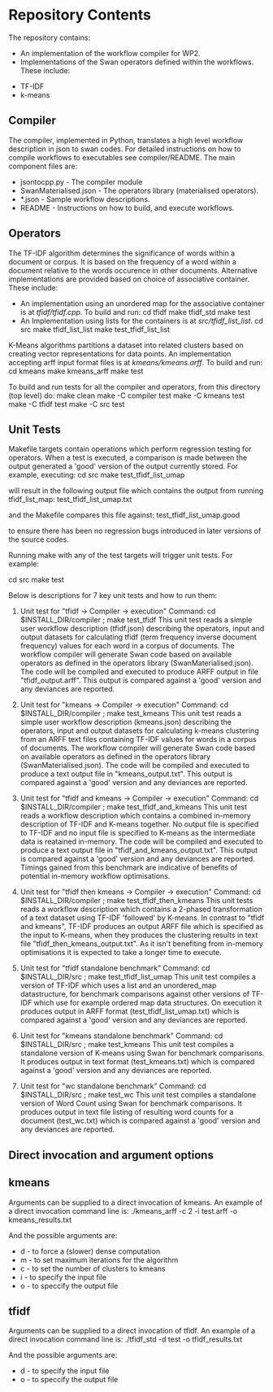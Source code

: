 Repository Contents
==============

The repository contains:
* An implementation of the workflow compiler for WP2. 
* Implementations of the Swan operators defined within the workflows.  These include:
-	TF-IDF
-	k-means

Compiler
--------------

The compiler, implemented in Python, translates a high level workflow description in json to swan codes.  For detailed instructions on how to compile workflows to executables see compiler/README.  The main component files are:
- jsontocpp.py - The compiler module
- SwanMaterialised.json - The operators library (materialised operators).
- *.json - Sample workflow descriptions.
- README - Instructions on how to build, and execute workflows.

Operators
--------------

The TF-IDF algorithm determines the significance of words within a document or corpus.  It is based on the frequency of a word within a document relative to the words occurence in other documents.  Alternative implementations are provided based on choice of associative container.  These include:
- An implementation using an unordered map for the associative container is at *tfidf/tfidf.cpp*. To build and run:
    cd tfidf
    make tfidf_std
    make test
- An Implementation using lists for the containers is at *src/tfidf_list_list*.
    cd src
    make tfidf_list_list
    make test_tfidf_list_list

K-Means algorithms partitions a dataset into related clusters based on creating vector representations for data points.  An implementation accepting arff input format files is at *kmeans/kmeans.arff*. To build and run:
    cd kmeans
    make kmeans_arff
    make test

To build and run tests for all the compiler and operators,  from this directory (top level) do:
    make clean
    make -C compiler test
    make -C kmeans test
    make -C tfidf test
    make -C src test

Unit Tests
----------

Makefile targets contain operations which perform regression testing for operators.  When a test is executed, a comparison is made between the output generated a 'good' version of the output currently stored.
For example, executing:
    cd src
    make test_tfidf_list_umap

will result in the following output file which contains the output from running tfidf_list_map:
    test_tfidf_list_umap.txt

and the Makefile compares this file against:
    test_tfidf_list_umap.good 

to ensure there has been no regression bugs introduced in later versions of the source codes.
   
Running make with any of the test targets will trigger unit tests. For example:

   cd src
   make test

Below is descriptions for 7 key unit tests and how to run them:

1) Unit test for  "tfidf -> Compiler -> execution"
Command: cd $INSTALL_DIR/compiler ; make test_tfidf
This unit test reads a simple user workflow description (tfidf.json) describing the operators, input and output datasets for calculating tfidf (term frequency inverse document frequency) values for each word in a corpus of documents.  The workflow compiler will generate Swan code based on available operators as defined in the operators library (SwanMaterialised.json).  The code will be compiled and executed to produce ARFF output in file "tfidf_output.arff".  This output is compared against a 'good' version and any deviances are reported.

2) Unit test for  "kmeans -> Compiler -> execution"
Command: cd $INSTALL_DIR/compiler ; make test_kmeans
This unit test reads a simple user workflow description (kmeans.json) describing the operators, input and output datasets for calculating k-means clustering from an ARFF text files containing TF-IDF values for words in a corpus of documents.  The workflow compiler will generate Swan code based on available operators as defined in the operators library (SwanMaterialised.json).  The code will be compiled and executed to produce a text output file in "kmeans_output.txt".  This output is compared against a 'good' version and any deviances are reported.

3) Unit test for  "tfidf and kmeans -> Compiler -> execution"
Command: cd $INSTALL_DIR/compiler ; make test_tfidf_and_kmeans
This unit test reads a workflow description which contains a combined in-memory description of TF-IDF and K-means together.  No output file is specified to TF-IDF and no input file is specified to K-means as the intermediate data is reatained in-memory.  The code will be compiled and executed to produce a text output file in "tfidf_and_kmeans_output.txt".  This output is compared against a 'good' version and any deviances are reported.  Timings gained from this benchmark are indicative of benefits of potential in-memory workflow optimisations.

4) Unit test for  "tfidf then kmeans -> Compiler -> execution"
Command: cd $INSTALL_DIR/compiler ; make test_tfidf_then_kmeans
This unit tests reads a workflow description which contains a 2-phased transformation of a text dataset using TF-IDF 'followed' by K-means.  In contrast to "tfidf and kmeans", TF-IDF produces an output ARFF file which is specified as the input to K-means, when they produces the clustering results in text file "tfidf_then_kmeans_output.txt".  As it isn't benefiting from in-memory optimisations it is expected to take a longer time to execute.

5) Unit test for "tfidf standalone benchmark"
Command: cd $INSTALL_DIR/src ; make test_tfidf_list_umap
This unit test compiles a version of TF-IDF which uses a list and an unordered_map datastructure, for benchmark comparisons against other versions of TF-IDF which use for example ordered map data structures.  On execution it produces output in ARFF format (test_tfidf_list_umap.txt) which is compared against a 'good' version and any deviances are reported.

6) Unit test for "kmeans standalone benchmark"
Command: cd $INSTALL_DIR/src ; make test_kmeans
This unit test compiles a standalone version of K-means using Swan for benchmark comparisons.  It produces output in text format (test_kmeans.txt) which is compared against a 'good' version and any deviances are reported.

7) Unit test for "wc standalone benchmark"
Command: cd $INSTALL_DIR/src ; make test_wc
This unit test compiles a standalone version of Word Count using Swan for benchmark comparisons.  It produces output in text file listing of resulting word counts for a document (test_wc.txt) which is compared against a 'good' version and any deviances are reported.


Direct invocation and argument options
--------------------------------------

kmeans
------
Arguments can be supplied to a direct invocation of kmeans.  An example of a direct invocation command line is:
    ./kmeans_arff -c 2 -i test.arff -o kmeans_results.txt

And the possible arguments are:
 - d \- to force a (slower) dense computation
 - m \- to set maximum iterations for the algorithm
 - c \- to set the number of clusters to kmeans
 - i \- to specify the input file
 - o \- to speccify the output file
 
tfidf
-----
Arguments can be supplied to a direct invocation of tfidf.  An example of a direct invocation command line is:
    ./tfidf_std -d test -o tfidf_results.txt

And the possible arguments are:
 - d \- to specify the input file
 - o \- to speccify the output file
